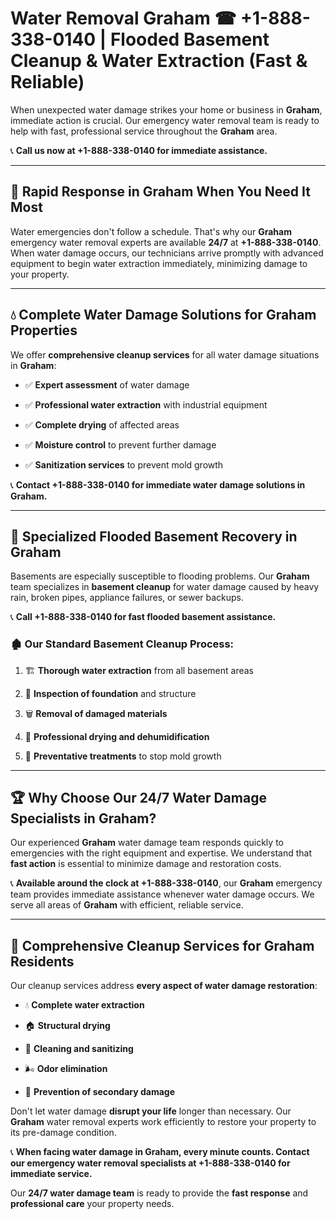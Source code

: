 # Water Removal Graham ☎ +1-888-338-0140 | Flooded Basement Cleanup & Water Extraction (Fast & Reliable)

When unexpected water damage strikes your home or business in **Graham**, immediate action is crucial. Our emergency water removal team is ready to help with fast, professional service throughout the **Graham** area. 

📞 **Call us now at +1-888-338-0140 for immediate assistance.**
---
## 🚀 Rapid Response in Graham When You Need It Most
Water emergencies don't follow a schedule. That's why our **Graham** emergency water removal experts are available **24/7** at **+1-888-338-0140**. When water damage occurs, our technicians arrive promptly with advanced equipment to begin water extraction immediately, minimizing damage to your property.
---
## 💧 Complete Water Damage Solutions for Graham Properties
We offer **comprehensive cleanup services** for all water damage situations in **Graham**:
- ✅ **Expert assessment** of water damage  
- ✅ **Professional water extraction** with industrial equipment  
- ✅ **Complete drying** of affected areas  
- ✅ **Moisture control** to prevent further damage  
- ✅ **Sanitization services** to prevent mold growth  
📞 **Contact +1-888-338-0140 for immediate water damage solutions in Graham.**
---
## 🌊 Specialized Flooded Basement Recovery in Graham
Basements are especially susceptible to flooding problems. Our **Graham** team specializes in **basement cleanup** for water damage caused by heavy rain, broken pipes, appliance failures, or sewer backups. 
📞 **Call +1-888-338-0140 for fast flooded basement assistance.**
### 🏚️ Our Standard Basement Cleanup Process:
1. 🏗️ **Thorough water extraction** from all basement areas  
2. 🔎 **Inspection of foundation** and structure  
3. 🗑️ **Removal of damaged materials**  
4. 💨 **Professional drying and dehumidification**  
5. 🚫 **Preventative treatments** to stop mold growth  
---
## 🏆 Why Choose Our 24/7 Water Damage Specialists in Graham?
Our experienced **Graham** water damage team responds quickly to emergencies with the right equipment and expertise. We understand that **fast action** is essential to minimize damage and restoration costs.
📞 **Available around the clock at +1-888-338-0140**, our **Graham** emergency team provides immediate assistance whenever water damage occurs. We serve all areas of **Graham** with efficient, reliable service.
---
## 🧹 Comprehensive Cleanup Services for Graham Residents
Our cleanup services address **every aspect of water damage restoration**:
- 💧 **Complete water extraction**  
- 🏠 **Structural drying**  
- 🧼 **Cleaning and sanitizing**  
- 🌬️ **Odor elimination**  
- 🚫 **Prevention of secondary damage**  
Don't let water damage **disrupt your life** longer than necessary. Our **Graham** water removal experts work efficiently to restore your property to its pre-damage condition.
📞 **When facing water damage in Graham, every minute counts. Contact our emergency water removal specialists at +1-888-338-0140 for immediate service.**
Our **24/7 water damage team** is ready to provide the **fast response** and **professional care** your property needs.
